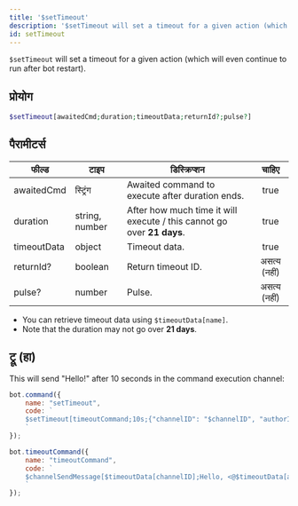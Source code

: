 ```yaml
---
title: '$setTimeout'
description: '$setTimeout will set a timeout for a given action (which will even continue to run after bot restart).'
id: setTimeout
---
```


`$setTimeout` will set a timeout for a given action (which will even continue to run after bot restart).

## प्रोयोग

```php
$setTimeout[awaitedCmd;duration;timeoutData;returnId?;pulse?]
```

## पैरामीटर्स

| फील्ड       | टाइप           | डिस्क्रिप्शन                                                           |    चाहिए     |
| ----------- | -------------- | ---------------------------------------------------------------------- |:------------:|
| awaitedCmd  | स्ट्रिंग       | Awaited command to execute after duration ends.                        |     true     |
| duration    | string, number | After how much time it will execute / this cannot go over **21 days**. |     true     |
| timeoutData | object         | Timeout data.                                                          |     true     |
| returnId?   | boolean        | Return timeout ID.                                                     | असत्य (नहीं) |
| pulse?      | number         | Pulse.                                                                 | असत्य (नहीं) |

- You can retrieve timeout data using `$timeoutData[name]`.
- Note that the duration may not go over **21 days**.

## ट्रू (हा)

This will send "Hello!" after 10 seconds in the command execution channel:

```javascript
bot.command({
    name: "setTimeout",
    code: `
    $setTimeout[timeoutCommand;10s;{"channelID": "$channelID", "authorID": "$authorID"};false]
    `
});

bot.timeoutCommand({
    name: "timeoutCommand",
    code: `
    $channelSendMessage[$timeoutData[channelID];Hello, <@$timeoutData[authorID]>!]
    `
});
```
